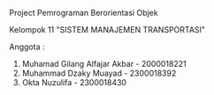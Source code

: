Project Pemrograman Berorientasi Objek

Kelompok 11 "SISTEM MANAJEMEN TRANSPORTASI"

Anggota :
1. Muhamad Gilang Alfajar Akbar - 2000018221
2. Muhammad Dzaky Muayad - 2300018392
3. Okta Nuzulifa - 2300018430

